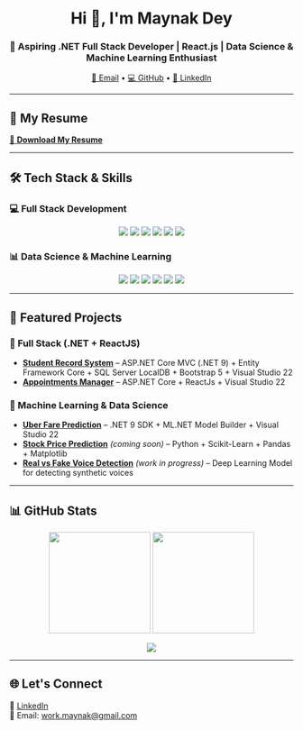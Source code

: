 <h1 align="center">Hi 👋, I'm Maynak Dey</h1>
<h3 align="center">🚀 Aspiring .NET Full Stack Developer | React.js | Data Science & Machine Learning Enthusiast</h3>

<p align="center">
  <a href="mailto:work.maynak@gmail.com">📧 Email</a> •
  <a href="https://github.com/maynak-dev">💻 GitHub</a> •
  <a href="https://in.linkedin.com/in/maynak-dey-4a0046377">🔗 LinkedIn</a>
</p>

---

## 📄 My Resume
[📄 **Download My Resume**](#)

---

## 🛠️ Tech Stack & Skills

### 💻 Full Stack Development
<p align="center">
  <img src="https://img.shields.io/badge/C%23-239120?style=for-the-badge&logo=c-sharp&logoColor=white" />
  <img src="https://img.shields.io/badge/ASP.NET%20Core-512BD4?style=for-the-badge&logo=dotnet&logoColor=white" />
  <img src="https://img.shields.io/badge/Entity%20Framework-512BD4?style=for-the-badge&logo=dotnet&logoColor=white" />
  <img src="https://img.shields.io/badge/React.js-61DAFB?style=for-the-badge&logo=react&logoColor=black" />
  <img src="https://img.shields.io/badge/Bootstrap-563D7C?style=for-the-badge&logo=bootstrap&logoColor=white" />
  <img src="https://img.shields.io/badge/SQL%20Server-CC2927?style=for-the-badge&logo=microsoftsqlserver&logoColor=white" />
</p>

### 📊 Data Science & Machine Learning
<p align="center">
  <img src="https://img.shields.io/badge/Python-3776AB?style=for-the-badge&logo=python&logoColor=white" />
  <img src="https://img.shields.io/badge/Numpy-013243?style=for-the-badge&logo=numpy&logoColor=white" />
  <img src="https://img.shields.io/badge/Pandas-150458?style=for-the-badge&logo=pandas&logoColor=white" />
  <img src="https://img.shields.io/badge/Scikit--Learn-F7931E?style=for-the-badge&logo=scikitlearn&logoColor=white" />
  <img src="https://img.shields.io/badge/Matplotlib-11557c?style=for-the-badge&logo=plotly&logoColor=white" />
  <img src="https://img.shields.io/badge/ML.NET-512BD4?style=for-the-badge&logo=dotnet&logoColor=white" />
</p>

---

## 📂 Featured Projects

### 🔹 Full Stack (.NET + ReactJS)
- [**Student Record System**](https://github.com/maynak-dev/Project-StudentRecordSystem) – ASP.NET Core MVC (.NET 9) + Entity Framework Core + SQL Server LocalDB + Bootstrap 5 + Visual Studio 22  
- [**Appointments Manager**](https://github.com/maynak-dev/Project-AppointmentsManager) – ASP.NET Core + ReactJs + Visual Studio 22  

### 🔹 Machine Learning & Data Science
- [**Uber Fare Prediction**](https://github.com/maynak-dev/Project-UberFarePrediction) – .NET 9 SDK + ML.NET Model Builder + Visual Studio 22  
- [**Stock Price Prediction**](#) *(coming soon)* – Python + Scikit-Learn + Pandas + Matplotlib  
- [**Real vs Fake Voice Detection**](#) *(work in progress)* – Deep Learning Model for detecting synthetic voices  

---

## 📊 GitHub Stats
<p align="center">
  <img src="https://github-readme-stats.vercel.app/api?username=maynak-dev&show_icons=true&theme=tokyonight" height="180" />
  <img src="https://github-readme-streak-stats.herokuapp.com?user=maynak-dev&theme=tokyonight" height="180" />
</p>

<p align="center">
  <img src="https://github-readme-stats.vercel.app/api/top-langs/?username=maynak-dev&layout=compact&theme=tokyonight" />
</p>

---

## 🌐 Let's Connect
💼 [LinkedIn](https://in.linkedin.com/in/maynak-dey-4a0046377)  
📧 Email: work.maynak@gmail.com  
